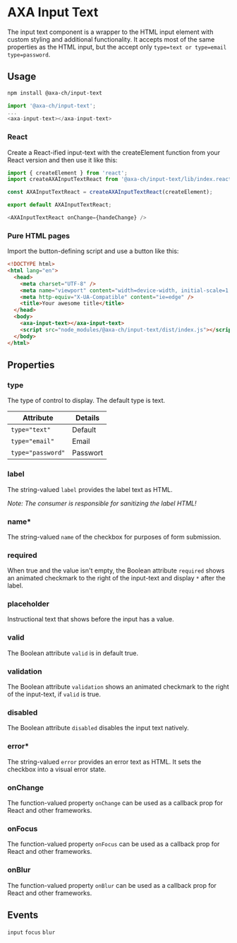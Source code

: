 # AXA Input Text

The input text component is a wrapper to the HTML input element with custom styling and additional functionality.
It accepts most of the same properties as the HTML input, but the accept only `type=text or type=email type=password`.

## Usage

```bash
npm install @axa-ch/input-text
```

```js
import '@axa-ch/input-text';
...
<axa-input-text></axa-input-text>
```

### React

Create a React-ified input-text with the createElement function from your React version and then use it like this:

```js
import { createElement } from 'react';
import createAXAInputTextReact from '@axa-ch/input-text/lib/index.react';

const AXAInputTextReact = createAXAInputTextReact(createElement);

export default AXAInputTextReact;
```

```js
<AXAInputTextReact onChange={handeChange} />
```

### Pure HTML pages

Import the button-defining script and use a button like this:

```html
<!DOCTYPE html>
<html lang="en">
  <head>
    <meta charset="UTF-8" />
    <meta name="viewport" content="width=device-width, initial-scale=1.0" />
    <meta http-equiv="X-UA-Compatible" content="ie=edge" />
    <title>Your awesome title</title>
  </head>
  <body>
    <axa-input-text></axa-input-text>
    <script src="node_modules/@axa-ch/input-text/dist/index.js"></script>
  </body>
</html>
```

## Properties

### type

The type of control to display. The default type is text.

| Attribute         | Details  |
| ----------------- | -------- |
| `type="text"`     | Default  |
| `type="email"`    | Email    |
| `type="password"` | Passwort |

### label

The string-valued `label` provides the label text as HTML.

_Note: The consumer is responsible for sanitizing the label HTML!_

### name\*

The string-valued `name` of the checkbox for purposes of form submission.

### required

When true and the value isn't empty, the Boolean attribute `required` shows an animated checkmark to the right of the input-text and display `*` after the label.

### placeholder

Instructional text that shows before the input has a value.

### valid

The Boolean attribute `valid` is in default true.

### validation

The Boolean attribute `validation` shows an animated checkmark to the right of the input-text, if `valid` is true.

### disabled

The Boolean attribute `disabled` disables the input text natively.

### error\*

The string-valued `error` provides an error text as HTML. It sets the checkbox into a visual error state.

### onChange

The function-valued property `onChange` can be used as a callback prop for React and other frameworks.

### onFocus

The function-valued property `onFocus` can be used as a callback prop for React and other frameworks.

### onBlur

The function-valued property `onBlur` can be used as a callback prop for React and other frameworks.

## Events

`input`
`focus`
`blur`
